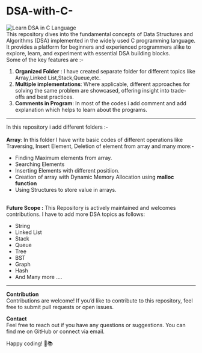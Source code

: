 # DSA-with-C-
![Learn DSA in C Language](https://github.com/geetanshudev/DSA-with-C-/assets/119582068/2a5fec7a-13aa-4103-87e2-d8ee5cfbe098)
<br>
This repository dives into the fundamental concepts of Data Structures and Algorithms (DSA) implemented in the widely used C programming language.
It provides a platform for beginners and experienced programmers alike to explore, learn, and experiment with essential DSA building blocks.
<br>
Some of the key features are :-
<ol>
  <li>
    <strong>Organized Folder</strong> : I have created separate folder for different topics like Array,Linked List,Stack,Queue,etc.
  </li>
  <li>
    <strong>Multiple implementations</strong>: Where applicable, different approaches for solving the same problem are showcased, offering insight into trade-offs and best practices.
  </li>
  <li>
    <strong>Comments in Program</strong>: In most of the codes i add comment and add explanation which helps to learn about the programs.
  </li>
</ol>
<hr>
In this repository i add different folders :-
<br>
<br>
<strong>Array</strong>: In this folder I have write basic codes of different operations like Traversing, Insert Element, Deletion of element from array and many more:-
<br>
<ul>
  <li>Finding Maximum elements from array.</li>
  <li>Searching Elements</li>
  <li>Inserting Elements with different positiion.</li>
  <li>Creation of array with Dynamic Memory Allocation using <strong>malloc function</strong></li>
  <li>Using Structures to store value in arrays.</li>
</ul>
<br>
<strong>Future Scope :</strong> This Repository is actively maintained and welcomes contributions. I have to add more DSA topics as follows:
<ul>
  <li> String </li>
  <li>Linked List</li>
  <li>Stack</li>
  <li>Queue</li>
  <li>Tree</li>
  <li>BST</li>
  <li>Graph</li>
  <li>Hash</li>
  <li>And Many more ....</li>
</ul>
<hr>
<strong>Contribution</strong> <br>
Contributions are welcome! If you’d like to contribute to this repository, feel free to submit pull requests or open issues.

<strong>Contact</strong> <br>
Feel free to reach out if you have any questions or suggestions. You can find me on GitHub or connect via email.

Happy coding! 🚀📚
